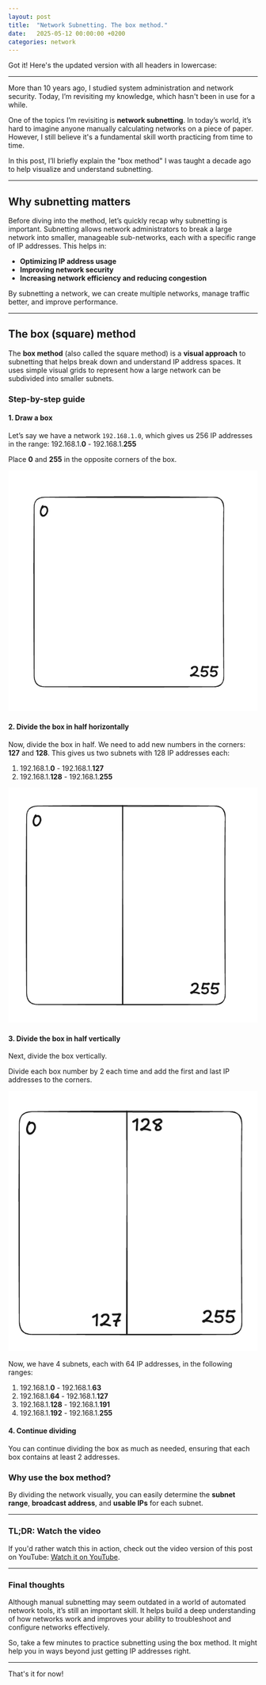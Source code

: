 ```yaml
---
layout: post
title:  "Network Subnetting. The box method."
date:   2025-05-12 00:00:00 +0200
categories: network
---
```


Got it! Here's the updated version with all headers in lowercase:

---

More than 10 years ago, I studied system administration and network security. Today, I’m revisiting my knowledge, which hasn't been in use for a while.

One of the topics I’m revisiting is **network subnetting**. In today’s world, it’s hard to imagine anyone manually calculating networks on a piece of paper. However, I still believe it's a fundamental skill worth practicing from time to time.

In this post, I’ll briefly explain the "box method" I was taught a decade ago to help visualize and understand subnetting.

---

## Why subnetting matters

Before diving into the method, let’s quickly recap why subnetting is important. Subnetting allows network administrators to break a large network into smaller, manageable sub-networks, each with a specific range of IP addresses. This helps in:

* **Optimizing IP address usage**
* **Improving network security**
* **Increasing network efficiency and reducing congestion**

By subnetting a network, we can create multiple networks, manage traffic better, and improve performance.

---

## The box (square) method

The **box method** (also called the square method) is a **visual approach** to subnetting that helps break down and understand IP address spaces. It uses simple visual grids to represent how a large network can be subdivided into smaller subnets.

### Step-by-step guide

#### 1. Draw a box

Let’s say we have a network `192.168.1.0`, which gives us 256 IP addresses in the range:
192.168.1.**0** - 192.168.1.**255**

Place **0** and **255** in the opposite corners of the box.

![alt text](img/image.png)

#### 2. Divide the box in half horizontally

Now, divide the box in half. We need to add new numbers in the corners: **127** and **128**. This gives us two subnets with 128 IP addresses each:

1. 192.168.1.**0** - 192.168.1.**127**
2. 192.168.1.**128** - 192.168.1.**255**

![alt text](img/image-1.png)

#### 3. Divide the box in half vertically

Next, divide the box vertically.

Divide each box number by 2 each time and add the first and last IP addresses to the corners.

![alt text](img/image-2.png)

Now, we have 4 subnets, each with 64 IP addresses, in the following ranges:

1. 192.168.1.**0** - 192.168.1.**63**
2. 192.168.1.**64** - 192.168.1.**127**
3. 192.168.1.**128** - 192.168.1.**191**
4. 192.168.1.**192** - 192.168.1.**255**

#### 4. Continue dividing

You can continue dividing the box as much as needed, ensuring that each box contains at least 2 addresses.

### Why use the box method?

By dividing the network visually, you can easily determine the **subnet range**, **broadcast address**, and **usable IPs** for each subnet.

---

### TL;DR: Watch the video

If you'd rather watch this in action, check out the video version of this post on YouTube: [Watch it on YouTube](https://youtu.be/9mB0JBIgNt4?si=K2eH_NHu2nIL0m4J).

---

### Final thoughts

Although manual subnetting may seem outdated in a world of automated network tools, it’s still an important skill. It helps build a deep understanding of how networks work and improves your ability to troubleshoot and configure networks effectively.

So, take a few minutes to practice subnetting using the box method. It might help you in ways beyond just getting IP addresses right.

---

That's it for now!
